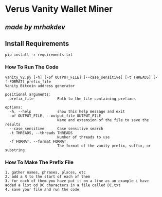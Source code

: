 # Verus Vanity Wallet Miner
## *made by mrhakdev*

## Install Requirements
    pip install -r requirements.txt
### How To Run The Code
    vanity_V2.py [-h] [-of OUTPUT_FILE] [--case_sensitive] [-t THREADS] [-f FORMAT] prefix_file
    Vanity Bitcoin address generator
    
    positional arguments:
      prefix_file           Path to the file containing prefixes
    
    options:
      -h, --help            show this help message and exit
      -of OUTPUT_FILE, --output_file OUTPUT_FILE
                            Name and extension of the file to save the results
      --case_sensitive      Case sensitive search
      -t THREADS, --threads THREADS
                            Number of threads to use
      -f FORMAT, --format FORMAT
                            The format of the vanity prefix, suffix, or substring

### How To Make The Prefix File
    1. gather names, phrases, places, etc
    2. add a R to the start of each of them
    3. for each of them you have put it on a line as an example i have added a list od DC characters in a file called DC.txt
    4. save your file and run the code

